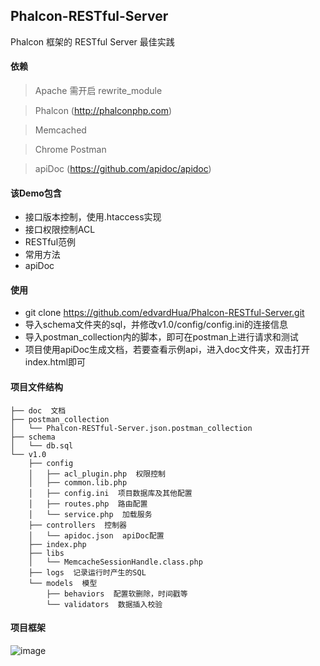 ## Phalcon-RESTful-Server

Phalcon 框架的 RESTful Server 最佳实践

#### 依赖

> Apache 需开启 rewrite_module 

> Phalcon (http://phalconphp.com)

> Memcached

> Chrome Postman 

> apiDoc (https://github.com/apidoc/apidoc)

#### 该Demo包含


* 接口版本控制，使用.htaccess实现
* 接口权限控制ACL
* RESTful范例
* 常用方法
* apiDoc

#### 使用

* git clone https://github.com/edvardHua/Phalcon-RESTful-Server.git
* 导入schema文件夹的sql，并修改v1.0/config/config.ini的连接信息
* 导入postman_collection内的脚本，即可在postman上进行请求和测试
* 项目使用apiDoc生成文档，若要查看示例api，进入doc文件夹，双击打开index.html即可

#### 项目文件结构

    ├── doc  文档
    ├── postman_collection 
    │   └── Phalcon-RESTful-Server.json.postman_collection
    ├── schema  
    │   └── db.sql
    └── v1.0 
        ├── config
        │   ├── acl_plugin.php  权限控制
        │   ├── common.lib.php  
        │   ├── config.ini  项目数据库及其他配置
        │   ├── routes.php  路由配置
        │   └── service.php  加载服务
        ├── controllers  控制器
        │   └── apidoc.json  apiDoc配置
        ├── index.php
        ├── libs
        │   └── MemcacheSessionHandle.class.php
        ├── logs  记录运行时产生的SQL
        └── models  模型
            ├── behaviors  配置软删除，时间戳等
            └── validators  数据插入校验

#### 项目框架
![image](https://github.com/edvardHua/Phalcon-RESTful-Server/raw/master/img/framework.png)
